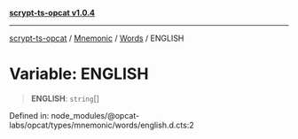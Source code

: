 [**scrypt-ts-opcat v1.0.4**](../../../../../README.md)

***

[scrypt-ts-opcat](../../../../../README.md) / [Mnemonic](../../../README.md) / [Words](../README.md) / ENGLISH

# Variable: ENGLISH

> **ENGLISH**: `string`[]

Defined in: node\_modules/@opcat-labs/opcat/types/mnemonic/words/english.d.cts:2
